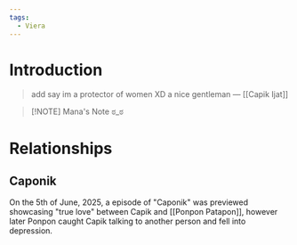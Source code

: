 ```yaml
---
tags:
  - Viera
---
```

# Introduction
> add say im a protector of women XD a nice gentleman
> — [[Capik Ijat]]

> [!NOTE] Mana's Note
> ಠ_ಠ

# Relationships
## Caponik
On the 5th of June, 2025, a episode of "Caponik" was previewed showcasing "true love" between Capik and [[Ponpon Patapon]], however later Ponpon caught Capik talking to another person and fell into depression.

